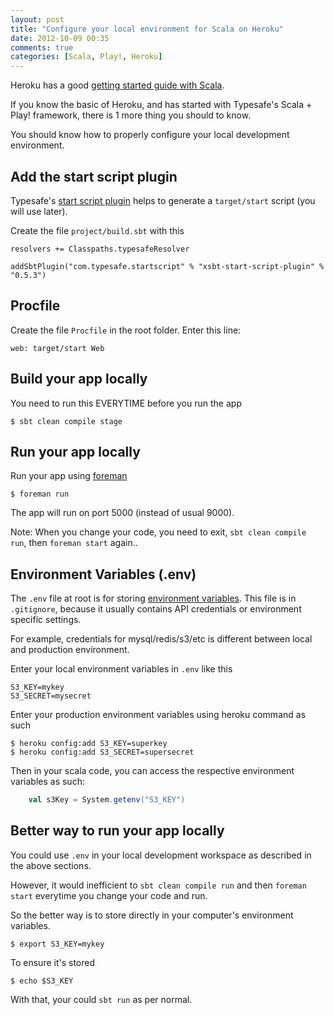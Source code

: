 ```yaml
---
layout: post
title: "Configure your local environment for Scala on Heroku"
date: 2012-10-09 00:35
comments: true
categories: [Scala, Play!, Heroku]
---
```


Heroku has a good [getting started guide with Scala](https://devcenter.heroku.com/articles/scala).

If you know the basic of Heroku, and has started with Typesafe's Scala + Play! framework, there is 1 more thing you should to know.

You should know how to properly configure your local development environment.

<!-- more -->

## Add the start script plugin ##

Typesafe's [start script plugin](https://github.com/typesafehub/xsbt-start-script-plugin) helps to generate a `target/start` script (you will use later). 

Create the file `project/build.sbt` with this

	resolvers += Classpaths.typesafeResolver

	addSbtPlugin("com.typesafe.startscript" % "xsbt-start-script-plugin" % "0.5.3")



## Procfile ##

Create the file `Procfile` in the root folder. Enter this line:

	web: target/start Web



## Build your app locally ##

You need to run this EVERYTIME before you run the app

	$ sbt clean compile stage



## Run your app locally ##

Run your app using [foreman](http://blog.daviddollar.org/2011/05/06/introducing-foreman.html)

	$ foreman run

The app will run on port 5000 (instead of usual 9000). 

Note: When you change your code, you need to exit, `sbt clean compile run`, then `foreman start` again..


## Environment Variables (.env) ##

The `.env` file at root is for storing [environment variables](https://devcenter.heroku.com/articles/config-vars#local_setup). This file is in `.gitignore`, because it usually contains API credentials or environment specific settings.

For example, credentials for mysql/redis/s3/etc is different between local and production environment.

Enter your local environment variables in `.env` like this

	S3_KEY=mykey
	S3_SECRET=mysecret

Enter your production environment variables using heroku command as such

	$ heroku config:add S3_KEY=superkey
	$ heroku config:add S3_SECRET=supersecret

Then in your scala code, you can access the respective environment variables as such:

``` scala
	val s3Key = System.getenv("S3_KEY")
```


## Better way to run your app locally ##

You could use `.env` in your local development workspace as described in the above sections.

However, it would inefficient to `sbt clean compile run` and then `foreman start` everytime you change your code and run.

So the better way is to store directly in your computer's environment variables.

	$ export S3_KEY=mykey

To ensure it's stored

	$ echo $S3_KEY

With that, your could `sbt run` as per normal.

